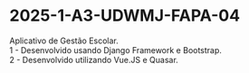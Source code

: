 # 2025-1-A3-UDWMJ-FAPA-04

Aplicativo de Gestão Escolar.<br/>
1 - Desenvolvido usando Django Framework e Bootstrap.<br/>
2 - Desenvolvido utilizando Vue.JS e Quasar.


